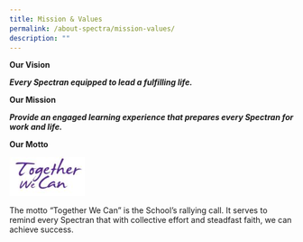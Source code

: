 ```yaml
---
title: Mission & Values
permalink: /about-spectra/mission-values/
description: ""
---
```

**Our Vision**

_**Every Spectran equipped to lead a fulfilling life.**_ 

**Our Mission**

**_Provide an engaged learning experience that prepares every Spectran for work and life._**

**Our Motto**

![School Motto](/images/School-Motto.jpg)

The motto “Together We Can” is the School’s rallying call. It serves to remind every Spectran that with collective effort and steadfast faith, we can achieve success.